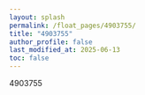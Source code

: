 ```yaml
---
layout: splash
permalink: /float_pages/4903755/
title: "4903755"
author_profile: false
last_modified_at: 2025-06-13
toc: false
---
```

 
4903755

